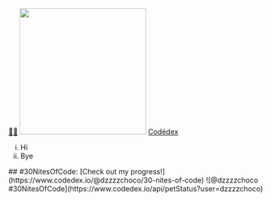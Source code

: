 <!--oh shit-->
<!DOCTYPE html>
<html>
  <head>
    <title>Hi|</title>
  </head>
  <body>
    <a href="https://www.abc.net.au/triplej/news/watch-anime-movies-best-classics/103215494">😶‍🌫️</a>
    <img src="https://i.redd.it/5unn16axx1v81.jpg" width="250">
    <a href="https://www.codedex.io/" target="_blank">Codédex</a>
    <ol type="i">
      <li>Hi</li>
      <li>Bye</li>
    </ol>
    ## #30NitesOfCode:
  [Check out my progress!](https://www.codedex.io/@dzzzzchoco/30-nites-of-code)  
  ![@dzzzzchoco #30NitesOfCode](https://www.codedex.io/api/petStatus?user=dzzzzchoco)
  </body>
</html>

